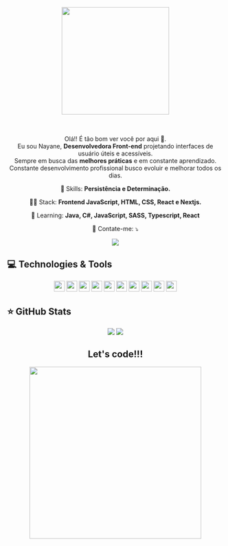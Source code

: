 <div align="center">
<img src="https://media.giphy.com/media/EcqCKYnrHiAgwpGqme/giphy.gif" heigh="250" width="250">
</div>
<br /><br />
<p align="center">
  Olá!! É tão bom ver você por aqui 👋.<br /> Eu sou Nayane, <strong>Desenvolvedora Front-end</strong> projetando interfaces de usuário úteis e
  acessíveis.<br /> Sempre em busca das <strong>melhores práticas</strong> e em constante aprendizado.<br />
Constante desenvolvimento profissional busco evoluir e melhorar todos os dias.
</p>


<p align="center">
  💼 Skills: <strong>Persistência e Determinação.</strong>
</p>

<p align="center">
  👩‍💻  Stack: <strong>Frontend JavaScript, HTML, CSS, React e Nextjs.</strong>
</p>

<p align="center">
  🚀  Learning: <strong>Java, C#, JavaScript, SASS, Typescript, React</strong>
</p>

<p align="center">
  💌 Contate-me: ⤵️
</p>

<p align="center">
    
  <a href="https://www.linkedin.com/in/nayane-menezes-dev-eng/" alt="Linkedin">
  <img src="https://img.shields.io/badge/-Linkedin-0e76a8?style=for-the-badge&logo=Linkedin&logoColor=white&link=https://www.linkedin.com/in/keidsonroby/" /></a>
</p>  

## 💻 Technologies & Tools

<p align="center">
  
 <img src="https://img.shields.io/badge/-HTML-CB3837?style=flat-square&logo=html&logoColor=white" height="25"/>
 <img src="https://img.shields.io/badge/CSS%20-%23563D7C.svg?&style=for-the-badge&logo=css&logoColor=white" height="25"/>
 <img src="https://img.shields.io/badge/-javascript-%23F7DF1E?style=flat-square&logo=javascript&logoColor=black" height="25"/>
 <img src="https://img.shields.io/badge/typescript%20-%23007ACC.svg?&style=for-the-badge&logo=typescript&logoColor=white" height="25"/>
 <img src="https://img.shields.io/badge/react%20-%2320232a.svg?&style=for-the-badge&logo=react&logoColor=%2361DAFB" height="25"/>
 <img src="https://img.shields.io/badge/Nextjs%20-%23563D7C.svg?&style=for-the-badge&logo=nextjs&logoColor=white" height="25"/>
 <img src="https://img.shields.io/badge/SASS%20-%23563D7C.svg?&style=for-the-badge&logo=sass&logoColor=white" height="25"/>
 <img src="https://img.shields.io/badge/-JAVA-CB3837?style=flat-square&logo=java&logoColor=white" height="25"/>
 <img src="https://img.shields.io/badge/Git%20-%23563D7C.svg?&style=for-the-badge&logo=git&logoColor=white" height="25"/>
 <img src="https://img.shields.io/badge/-GitHub-181717?style=flat-square&logo=github" height="25"/>


</p>

## ⭐ GitHub Stats

<p align = "center">
  <img src = "https://github-readme-stats.vercel.app/api?username=Nayane-19&show_icons=true&theme=tokyonight&line_height=27">
  <img src = "https://github-readme-stats.vercel.app/api/top-langs/?username=Nayane-19&hide=css,html&theme=tokyonight">
</p>


<div align="center">
<h2>Let's code!!!</h2>
<img src="https://media.giphy.com/media/xT8qBsOjMOcdeGJIU8/giphy.gif" width="400px" />
</div>


